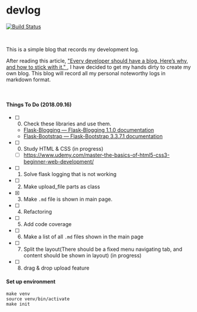 # devlog
[![Build Status](https://travis-ci.org/flecho/devlog.svg?branch=master)](https://travis-ci.org/flecho/devlog)

<br>

This is a simple blog that records my development log.

After reading this article, 
["Every developer should have a blog. Here’s why, and how to stick with it."
](https://medium.freecodecamp.org/every-developer-should-have-a-blog-heres-why-and-how-to-stick-with-it-5fd55a247fbf),
I have decided to get my hands dirty to create my own blog. 
This blog will record all my personal noteworthy logs in markdown format.  


<br>

#### Things To Do (2018.09.16)
- [ ] 0. Check these libraries and use them.
    - [Flask-Blogging — Flask-Blogging 1.1.0 documentation](https://flask-blogging.readthedocs.io/en/latest/)
    - [Flask-Bootstrap — Flask-Bootstrap 3.3.7.1 documentation](https://pythonhosted.org/Flask-Bootstrap/index.html)
- [ ] 0. Study HTML & CSS (in progress)
    - [ ] https://www.udemy.com/master-the-basics-of-html5-css3-beginner-web-development/
- [ ] 1. Solve flask logging that is not working
- [ ] 2. Make upload_file parts as class
- [x] 3. Make `.md` file is shown in main page.
- [ ] 4. Refactoring
- [ ] 5. Add code coverage 
- [ ] 6. Make a list of all `.md` files shown in the main page
- [ ] 7. Split the layout(There should be a fixed menu navigating tab, and content should be shown in layout) (in progress)
- [ ] 8. drag & drop upload feature


#### Set up environment 

```
make venv
source venv/bin/activate
make init
```
